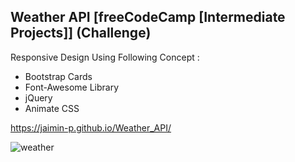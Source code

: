 Weather API [freeCodeCamp [Intermediate Projects]] (Challenge) 
-----------------------------------------------------------------------------
Responsive Design Using Following Concept : 

-  Bootstrap Cards
-  Font-Awesome Library
-  jQuery
-  Animate CSS

https://jaimin-p.github.io/Weather_API/

![weather](https://user-images.githubusercontent.com/37629359/45275977-c5663b80-b48d-11e8-8e23-307d6b585d0b.PNG)
